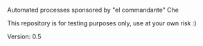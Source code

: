 Automated processes sponsored by "el commandante" Che

This repository is for testing purposes only, use at your own risk :)

Version: 0.5
